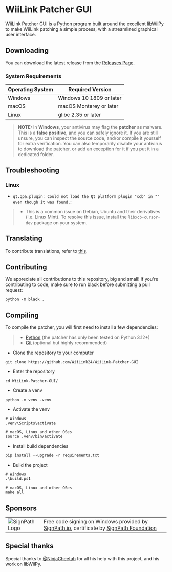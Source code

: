 # WiiLink Patcher GUI
WiiLink Patcher GUI is a Python program built around the excellent [libWiiPy](https://github.com/NinjaCheetah/libWiiPy) to make WiiLink patching a simple process, with a streamlined graphical user interface.

## Downloading
You can download the latest release from the [Releases Page](https://github.com/WiiLink24/WiiLink-Patcher-GUI/releases).

### System Requirements
| Operating System | Required Version         |
|------------------|--------------------------|
| Windows          | Windows 10 1809 or later |
| macOS            | macOS Monterey or later  |
| Linux            | glibc 2.35 or later      |

> **NOTE:** In **Windows**, your antivirus may flag the **patcher** as malware. This is a **false positive**, and you can safely ignore it. If you are still unsure, you can inspect the source code, and/or compile it yourself for extra verification. You can also temporarily disable your antivirus to download the patcher, or add an exception for it if you put it in a dedicated folder.

## Troubleshooting

### Linux
- ```qt.qpa.plugin: Could not load the Qt platform plugin "xcb" in "" even though it was found.```:
> - This is a common issue on Debian, Ubuntu and their derivatives (i.e. Linux Mint). To resolve this issue, install the `libxcb-cursor-dev` package on your system.

## Translating
To contribute translations, refer to [this](TRANSLATING.md).

## Contributing
We appreciate all contributions to this repository, big and small! If you're contributing to code, make sure to run black before submitting a pull request:
```
python -m black .
```

## Compiling
To compile the patcher, you will first need to install a few dependencies:
> - [Python](https://python.org) (the patcher has only been tested on Python 3.12+)
> - [Git](https://git-scm.com) (optional but highly recommended)

- Clone the repository to your computer
```
git clone https://github.com/WiiLink24/WiiLink-Patcher-GUI
```
- Enter the repository
```
cd WiiLink-Patcher-GUI/
```
- Create a venv
```
python -m venv .venv
```
- Activate the venv
```
# Windows
.venv\Scripts\activate

# macOS, Linux and other OSes
source .venv/bin/activate
```
- Install build dependencies
```
pip install --upgrade -r requirements.txt
```
- Build the project
```
# Windows
.\build.ps1

# macOS, Linux and other OSes
make all
```

## Sponsors
<table>
  <tr>
    <td><img src="https://github.com/user-attachments/assets/bd599cbc-d860-41da-91a8-c1e70a57605d" alt="SignPath Logo"></img></td>
    <td>Free code signing on Windows provided by <a href="https://about.signpath.io">SignPath.io</a>, certificate by <a href="https://signpath.org">SignPath Foundation</a></td>
  </tr>
</table>

## Special thanks
Special thanks to [@NinjaCheetah](https://github.com/NinjaCheetah) for all his help with this project, and his work on libWiiPy.
